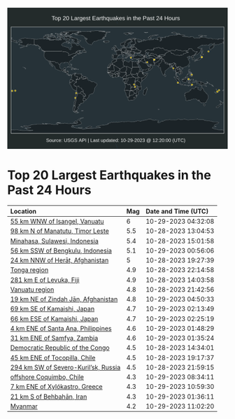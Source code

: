 ![Map](./map.png)

# Top 20 Largest Earthquakes in the Past 24 Hours

| Location | Mag | Date and Time (UTC) |
|:---|:---|:---|
| [55 km WNW of Isangel, Vanuatu](https://earthquake.usgs.gov/earthquakes/eventpage/us7000l7b6) | 6 | 10-29-2023 04:32:08 |
| [98 km N of Manatutu, Timor Leste](https://earthquake.usgs.gov/earthquakes/eventpage/us7000l76s) | 5.5 | 10-28-2023 13:04:53 |
| [Minahasa, Sulawesi, Indonesia](https://earthquake.usgs.gov/earthquakes/eventpage/us7000l77a) | 5.4 | 10-28-2023 15:01:58 |
| [56 km SSW of Bengkulu, Indonesia](https://earthquake.usgs.gov/earthquakes/eventpage/us7000l79t) | 5.1 | 10-29-2023 00:56:06 |
| [24 km NNW of Herāt, Afghanistan](https://earthquake.usgs.gov/earthquakes/eventpage/us7000l78n) | 5 | 10-28-2023 19:27:39 |
| [Tonga region](https://earthquake.usgs.gov/earthquakes/eventpage/us7000l79f) | 4.9 | 10-28-2023 22:14:58 |
| [281 km E of Levuka, Fiji](https://earthquake.usgs.gov/earthquakes/eventpage/us7000l772) | 4.9 | 10-28-2023 14:03:58 |
| [Vanuatu region](https://earthquake.usgs.gov/earthquakes/eventpage/us7000l79a) | 4.8 | 10-28-2023 21:42:56 |
| [19 km NE of Zindah Jān, Afghanistan](https://earthquake.usgs.gov/earthquakes/eventpage/us7000l7bg) | 4.8 | 10-29-2023 04:50:33 |
| [69 km SE of Kamaishi, Japan](https://earthquake.usgs.gov/earthquakes/eventpage/us7000l7ai) | 4.7 | 10-29-2023 02:13:49 |
| [66 km ESE of Kamaishi, Japan](https://earthquake.usgs.gov/earthquakes/eventpage/us7000l7an) | 4.7 | 10-29-2023 02:25:19 |
| [4 km ENE of Santa Ana, Philippines](https://earthquake.usgs.gov/earthquakes/eventpage/us7000l7ak) | 4.6 | 10-29-2023 01:48:29 |
| [31 km ENE of Samfya, Zambia](https://earthquake.usgs.gov/earthquakes/eventpage/us7000l7ab) | 4.6 | 10-29-2023 01:35:24 |
| [Democratic Republic of the Congo](https://earthquake.usgs.gov/earthquakes/eventpage/us7000l775) | 4.5 | 10-28-2023 14:34:01 |
| [45 km ENE of Tocopilla, Chile](https://earthquake.usgs.gov/earthquakes/eventpage/us7000l78j) | 4.5 | 10-28-2023 19:17:37 |
| [294 km SW of Severo-Kuril’sk, Russia](https://earthquake.usgs.gov/earthquakes/eventpage/us7000l79e) | 4.5 | 10-28-2023 21:59:15 |
| [offshore Coquimbo, Chile](https://earthquake.usgs.gov/earthquakes/eventpage/us7000l7cl) | 4.3 | 10-29-2023 08:34:11 |
| [7 km ENE of Xylókastro, Greece](https://earthquake.usgs.gov/earthquakes/eventpage/us7000l7d9) | 4.3 | 10-29-2023 10:59:30 |
| [21 km S of Behbahān, Iran](https://earthquake.usgs.gov/earthquakes/eventpage/us7000l7a6) | 4.3 | 10-29-2023 01:36:11 |
| [Myanmar](https://earthquake.usgs.gov/earthquakes/eventpage/us7000l7da) | 4.2 | 10-29-2023 11:02:20 |
